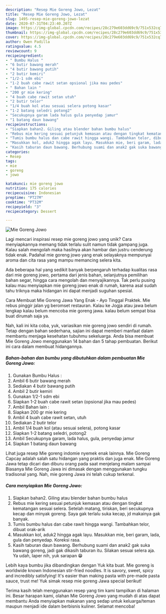 ```yaml
---
description: "Resep Mie Goreng Jowo, Lezat"
title: "Resep Mie Goreng Jowo, Lezat"
slug: 1495-resep-mie-goreng-jowo-lezat
date: 2020-07-31T04:23:40.207Z
image: https://img-global.cpcdn.com/recipes/28c279e603dd69c9/751x532cq70/mie-goreng-jowo-foto-resep-utama.jpg
thumbnail: https://img-global.cpcdn.com/recipes/28c279e603dd69c9/751x532cq70/mie-goreng-jowo-foto-resep-utama.jpg
cover: https://img-global.cpcdn.com/recipes/28c279e603dd69c9/751x532cq70/mie-goreng-jowo-foto-resep-utama.jpg
author: Owen Padilla
ratingvalue: 4.5
reviewcount: 9
recipeingredient:
- " Bumbu Halus "
- "6 butir bawang merah"
- "4 butir bawang putih"
- "2 butir kemiri"
- "1/2-1 sdm ebi"
- "1-2 buah cabe rawit setan opsional jika mau pedes"
- " Bahan lain "
- "200 gr mie kering"
- "4 buah cabe rawit setan utuh"
- "2 butir telor"
- "1/4 buah kol atau sesuai selera potong kasar"
- "1-2 batang seledri potong2"
- "Secukupnya garam lada halus gula penyedap jamur"
- "1 batang daun bawang"
recipeinstructions:
- "Siapkan bahan2. Giling atau blender bahan bumbu halus"
- "Rebus mie kering sesuai petunjuk kemasan atau dengan tingkat kematangan sesuai selera. Setelah matang, tiriskan, beri secukupnya kecap dan minyak goreng. Saya gak terlalu suka kecap, jd makainya gak banyak."
- "Tumis bumbu halus dan cabe rawit hingga wangi. Tambahkan telor, dibuat orak-arik"
- "Masukkan kol, aduk2 hingga agak layu. Masukkan mie, beri garam, lada, gula dan penyedap. Koreksi rasa."
- "Kasih taburan daun bawang. Berhubung suami dan anak2 gak suka bawang goreng, jadi gak dikasih taburan itu. Silakan sesuai selera aja. Ya udah, laper nih, yuk sarapan 😁"
categories:
- Resep
tags:
- mie
- goreng
- jowo

katakunci: mie goreng jowo 
nutrition: 175 calories
recipecuisine: Indonesian
preptime: "PT27M"
cooktime: "PT32M"
recipeyield: "3"
recipecategory: Dessert

---
```



![Mie Goreng Jowo](https://img-global.cpcdn.com/recipes/28c279e603dd69c9/751x532cq70/mie-goreng-jowo-foto-resep-utama.jpg)

Lagi mencari inspirasi resep mie goreng jowo yang unik? Cara menyiapkannya memang tidak terlalu sulit namun tidak gampang juga. Kalau salah mengolah maka hasilnya akan hambar dan justru cenderung tidak enak. Padahal mie goreng jowo yang enak selayaknya mempunyai aroma dan cita rasa yang mampu memancing selera kita.

Ada beberapa hal yang sedikit banyak berpengaruh terhadap kualitas rasa dari mie goreng jowo, pertama dari jenis bahan, selanjutnya pemilihan bahan segar, hingga cara mengolah dan menyajikannya. Tak perlu pusing kalau mau menyiapkan mie goreng jowo enak di rumah, karena asal sudah tahu triknya maka hidangan ini dapat menjadi suguhan spesial.

Cara Membuat Mie Goreng Jawa Yang Enak - Ayo Tinggal Praktek. Mie rebus pinggir jalan yg beromset restauran. Kalau ke Jogja atau jawa belum lengkap kalau belum mencoba mie goreng jawa. kalau belum sempat bisa buat dirumah saja ya.


Nah, kali ini kita coba, yuk, variasikan mie goreng jowo sendiri di rumah. Tetap dengan bahan sederhana, sajian ini dapat memberi manfaat dalam membantu menjaga kesehatan tubuhmu sekeluarga. Anda bisa membuat Mie Goreng Jowo menggunakan 14 bahan dan 5 tahap pembuatan. Berikut ini cara dalam membuat hidangannya.

<!--inarticleads1-->

##### Bahan-bahan dan bumbu yang dibutuhkan dalam pembuatan Mie Goreng Jowo:

1. Gunakan  Bumbu Halus :
1. Ambil 6 butir bawang merah
1. Sediakan 4 butir bawang putih
1. Ambil 2 butir kemiri
1. Gunakan 1/2-1 sdm ebi
1. Siapkan 1-2 buah cabe rawit setan (opsional jika mau pedes)
1. Ambil  Bahan lain :
1. Siapkan 200 gr mie kering
1. Ambil 4 buah cabe rawit setan, utuh
1. Sediakan 2 butir telor
1. Ambil 1/4 buah kol (atau sesuai selera), potong kasar
1. Siapkan 1-2 batang seledri, potong2
1. Ambil Secukupnya garam, lada halus, gula, penyedap jamur
1. Siapkan 1 batang daun bawang


Lihat juga resep Mie goreng indomie nyemek enak lainnya. Mie Goreng Capcay adalah salah satu hidangan yang praktis dan juga enak. Mie Goreng Jawa tetap dicari dan diburu orang pada saat menjelang malam sampai Biasanya Mie Goreng Jawa ini dimasak dengan menggunakan tungku tradisonal yang. Nah, mie goreng Jawa ini telah cukup terkenal. 

<!--inarticleads2-->

##### Cara menyiapkan Mie Goreng Jowo:

1. Siapkan bahan2. Giling atau blender bahan bumbu halus
1. Rebus mie kering sesuai petunjuk kemasan atau dengan tingkat kematangan sesuai selera. Setelah matang, tiriskan, beri secukupnya kecap dan minyak goreng. Saya gak terlalu suka kecap, jd makainya gak banyak.
1. Tumis bumbu halus dan cabe rawit hingga wangi. Tambahkan telor, dibuat orak-arik
1. Masukkan kol, aduk2 hingga agak layu. Masukkan mie, beri garam, lada, gula dan penyedap. Koreksi rasa.
1. Kasih taburan daun bawang. Berhubung suami dan anak2 gak suka bawang goreng, jadi gak dikasih taburan itu. Silakan sesuai selera aja. Ya udah, laper nih, yuk sarapan 😁


Lebih kaya bumbu jika dibandingkan dengan Yuk kita buat. Mie goreng is worldwide known Indonesian stir-fried noodles. It is savory, sweet, spicy and incredibly satisfying! It&#39;s easier than making pasta with pre-made pasta sauce, trust me! Yuk simak resep mie goreng Jawa special berikut! 

Terima kasih telah menggunakan resep yang tim kami tampilkan di halaman ini. Besar harapan kami, olahan Mie Goreng Jowo yang mudah di atas dapat membantu Anda menyiapkan makanan yang sedap untuk keluarga/teman maupun menjadi ide dalam berbisnis kuliner. Selamat mencoba!
